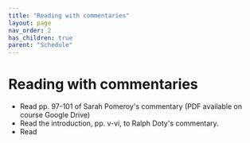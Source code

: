 ```yaml
---
title: "Reading with commentaries"
layout: page
nav_order: 2
has_children: true
parent: "Schedule"
---
```



# Reading with commentaries

- Read pp. 97-101 of Sarah Pomeroy's commentary (PDF available on course Google Drive)
- Read the introduction, pp. v-vi, to Ralph Doty's commentary.
- Read 